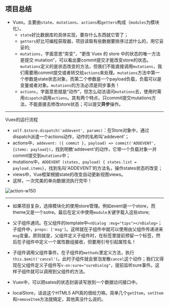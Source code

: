 ##  项目总结

- Vuex。主要由`state`、`mutations`、`actions`和`getters`构成（`modules`为模块化）。
    - `state`好比数据库的具体实现，要存什么东西就它管了；
    - `getters`好比可编程获取器，项目读取有些数据要排序过滤什么的，用它妥妥的;
    - `mutations`，字面意思“突变”，“更改 Vuex 的 store 中的状态的唯一方法是提交 mutation”，可以看出要commit提交才能改变store的状态。`mutations`定义的是状态改变的方法，但我们不能直接调用`mutations`，我们需要用commit提交或者转交给`actions`来处理。`mutations`方法中第一个参数是state状态对象，而第二个参数是一个payload负载，负载可以是变量或者对象。`mutations`的方法必须是同步事务！
    - `actions`，字面意思就是“动作”，但怎么动法请问`mutations`去，使用时需用`dispatch`调用`actions`。其有两个特点，只commit提交mutations方法，不能直接去修改store状态；可以提交**异步**操作。

----------

Vuex的运行流程

-  ` self.$store.dispatch('addevent', params) `：在Store对象中，通过dispatch派遣一个actions动作，动作的名称叫'addevent'；
- actions中，`addevent: ({ commit }, payload) => commit('ADDEVENT', {items: payload})`，找到明教'addevent'的动作，它带一个负载对象一并commit提交到`mutations`中；
- mutations中，`ADDEVENT (states, payload) { states.list = payload.items}`，找到名叫'ADDEVENT'的方法名，操作states状态的改变；
- views中，Vue框架根据state的改变自动更新视图views。
- 这样，一次完美的单向数据流执行完毕！

![action-w150](http://vuex.vuejs.org/zh-cn/images/flow.png)

----------

- 如果项目复杂，选择模块化的使用store管理。例如event是一个store，而theme又是一个sotre。最后在定义中使用`module`关键字载入这些store;

- 父子组件通讯。在父组件的template中`<nDialog :msg="tips"></nDialog>`；子组件中，`props: ['msg']`。这样就在子组件中就可以使用由父组件传递进来`msg`变量。原则就是，父组件定义子组件时，在标签里提前预留一个标签，然后在子组件中定义一个属性数组接收，但要用引号引起属性名！

- 子组件调用父组件事件。在子组件的`methods`里定义方法，执行`this.$emit('cancel')`。此时子组件就会冒泡发散`cancel`这个动作；我们又得现在父组件定义子组件写`v-on:sure="sureDialog"`，提前监听sure事件。这样子组件就可以调用到父组件的方法。

- Vuex中，可以把sates的状态封装读写放到一个数据访问接口中。

- localStore，话说这个HTML5 API真的很给力嘛。简单几个`getItem`，`setItem`和`removeItem`方法就搞定，其他真没什么说的。
